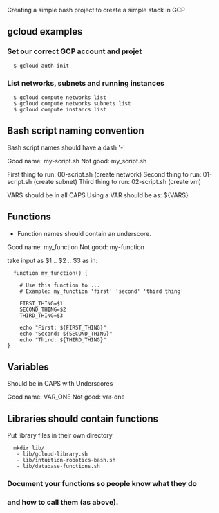 Creating a simple bash project to create a simple stack in GCP

## gcloud examples
### Set our correct GCP account and projet
```console
  $ gcloud auth init
```

### List networks, subnets and running instances
```console
  $ gcloud compute networks list
  $ gcloud compute networks subnets list
  $ gcloud compute instancs list
```

## Bash script naming convention

Bash script names should have a dash '-'

Good name: my-script.sh
Not good: my_script.sh

First thing to run: 00-script.sh (create network)
Second thing to run: 01-script.sh (create subnet)
Third thing to run: 02-script.sh (create vm)

VARS should be in all CAPS
Using a VAR should be as: ${VARS}

## Functions 

- Function names should contain an underscore. 

Good name: my_function
Not good:  my-function

take input as $1 .. $2 .. $3
as in:
```console
  function my_function() {

    # Use this function to ... 
    # Example: my_function 'first' 'second' 'third thing'

    FIRST_THING=$1
    SECOND_THING=$2
    THIRD_THING=$3

    echo "First: ${FIRST_THING}"
    echo "Second: ${SECOND_THING}"
    echo "Third: ${THIRD_THING}"
}
```

## Variables
Should be in CAPS with Underscores

Good name: VAR_ONE
Not good: var-one



## Libraries should contain functions

Put library files in their own directory
```console
  mkdir lib/
   - lib/gcloud-library.sh
   - lib/intuition-robotics-bash.sh
   - lib/database-functions.sh
```

### Document your functions so people know what they do 
### and how to call them (as above).
